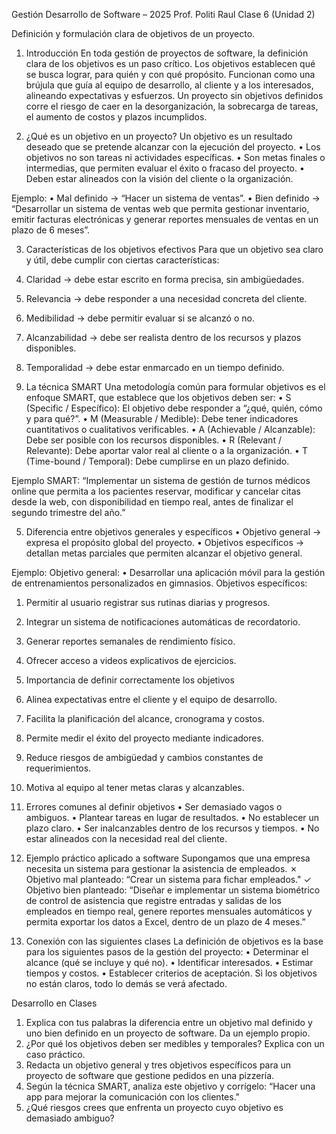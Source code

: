 Gestión Desarrollo de Software – 2025
Prof. Politi Raul
Clase 6 (Unidad 2)

Definición y formulación clara de objetivos de un proyecto.

1. Introducción
En toda gestión de proyectos de software, la definición clara de los objetivos es un paso crítico. Los objetivos establecen qué se busca lograr, para quién y con qué propósito. Funcionan como una brújula que guía al equipo de desarrollo, al cliente y a los interesados, alineando expectativas y esfuerzos.
Un proyecto sin objetivos definidos corre el riesgo de caer en la desorganización, la sobrecarga de tareas, el aumento de costos y plazos incumplidos.

2. ¿Qué es un objetivo en un proyecto?
Un objetivo es un resultado deseado que se pretende alcanzar con la ejecución del proyecto.
• Los objetivos no son tareas ni actividades específicas.
• Son metas finales o intermedias, que permiten evaluar el éxito o fracaso del proyecto.
• Deben estar alineados con la visión del cliente o la organización.

Ejemplo:
• Mal definido → “Hacer un sistema de ventas”.
• Bien definido → “Desarrollar un sistema de ventas web que permita gestionar inventario, emitir facturas electrónicas y generar reportes mensuales de ventas en un plazo de 6 meses”.

3. Características de los objetivos efectivos
Para que un objetivo sea claro y útil, debe cumplir con ciertas características:
1. Claridad → debe estar escrito en forma precisa, sin ambigüedades.
2. Relevancia → debe responder a una necesidad concreta del cliente.
3. Medibilidad → debe permitir evaluar si se alcanzó o no.
4. Alcanzabilidad → debe ser realista dentro de los recursos y plazos disponibles.
5. Temporalidad → debe estar enmarcado en un tiempo definido.

4. La técnica SMART
Una metodología común para formular objetivos es el enfoque SMART, que establece que los objetivos deben ser:
• S (Specific / Específico): El objetivo debe responder a “¿qué, quién, cómo y para qué?”.
• M (Measurable / Medible): Debe tener indicadores cuantitativos o cualitativos verificables.
• A (Achievable / Alcanzable): Debe ser posible con los recursos disponibles.
• R (Relevant / Relevante): Debe aportar valor real al cliente o a la organización.
• T (Time-bound / Temporal): Debe cumplirse en un plazo definido.

Ejemplo SMART:
“Implementar un sistema de gestión de turnos médicos online que permita a los pacientes reservar, modificar y cancelar citas desde la web, con disponibilidad en tiempo real, antes de finalizar el segundo trimestre del año.”

5. Diferencia entre objetivos generales y específicos
• Objetivo general → expresa el propósito global del proyecto.
• Objetivos específicos → detallan metas parciales que permiten alcanzar el objetivo general.

Ejemplo:
Objetivo general:
• Desarrollar una aplicación móvil para la gestión de entrenamientos personalizados en gimnasios.
Objetivos específicos:
1. Permitir al usuario registrar sus rutinas diarias y progresos.
2. Integrar un sistema de notificaciones automáticas de recordatorio.
3. Generar reportes semanales de rendimiento físico.
4. Ofrecer acceso a videos explicativos de ejercicios.

6. Importancia de definir correctamente los objetivos
1. Alinea expectativas entre el cliente y el equipo de desarrollo.
2. Facilita la planificación del alcance, cronograma y costos.
3. Permite medir el éxito del proyecto mediante indicadores.
4. Reduce riesgos de ambigüedad y cambios constantes de requerimientos.
5. Motiva al equipo al tener metas claras y alcanzables.

7. Errores comunes al definir objetivos
• Ser demasiado vagos o ambiguos.
• Plantear tareas en lugar de resultados.
• No establecer un plazo claro.
• Ser inalcanzables dentro de los recursos y tiempos.
• No estar alineados con la necesidad real del cliente.

8. Ejemplo práctico aplicado a software
Supongamos que una empresa necesita un sistema para gestionar la asistencia de empleados.
✗ Objetivo mal planteado:
“Crear un sistema para fichar empleados."
✓ Objetivo bien planteado:
“Diseñar e implementar un sistema biométrico de control de asistencia que registre entradas y salidas de los empleados en tiempo real, genere reportes mensuales automáticos y permita exportar los datos a Excel, dentro de un plazo de 4 meses.”

9. Conexión con las siguientes clases
La definición de objetivos es la base para los siguientes pasos de la gestión del proyecto:
• Determinar el alcance (qué se incluye y qué no).
• Identificar interesados.
• Estimar tiempos y costos.
• Establecer criterios de aceptación.
Si los objetivos no están claros, todo lo demás se verá afectado.

Desarrollo en Clases
1. Explica con tus palabras la diferencia entre un objetivo mal definido y uno bien definido en un proyecto de software. Da un ejemplo propio.
2. ¿Por qué los objetivos deben ser medibles y temporales? Explica con un caso práctico.
3. Redacta un objetivo general y tres objetivos específicos para un proyecto de software que gestione pedidos en una pizzería.
4. Según la técnica SMART, analiza este objetivo y corrígelo: “Hacer una app para mejorar la comunicación con los clientes."
5. ¿Qué riesgos crees que enfrenta un proyecto cuyo objetivo es demasiado ambiguo?
